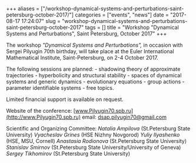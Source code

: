 +++
aliases = ["/workshop-dynamical-systems-and-perturbations-saint-petersburg-october-2017/"]
categories = ["events", "news"]
date = "2017-08-17 17:24:07"
slug = "workshop-dynamical-systems-and-perturbations-saint-petersburg-october-2017"
tags = []
title = "Workshop \"Dynamical Systems and Perturbations\", Saint Petersburg, October 2017"
+++

The workshop *"Dynamical Systems and Perturbations",* in occasion with
Sergei Pilyugin 70th birthday, will take place at the Euler
International Mathematical Institute, Saint-Petersburg, on 2-4
October 2017.

The following sessions are planned: - shadowing theory of approximate
trajectories - hyperbolicity and structural stability - spaces of
dynamical systems and generic dynamics - evolutionary equations - group
actions - parameter identifiable systems - free topics.

Limited financial support is available on request.

Website of the conference:
[www.Pilyugin70.spb.ru](http://www.Pilyugin70.spb.ru)
email: [dsap.pilyugin70@gmail.com](dsap.pilyugin70@gmail.com)

Scientific and Organizing Committee: *Natalia Ampilova* (St.Petersburg
State University) *Vyacheslav Grines* (HSE Nizhny Novgorod) *Yuliy
Ilyashenko* (HSE, MSU, Cornell) *Anastasia Rodionova* (St.Petersburg
State University) *Stanislav Smirnov* (St.Petersburg State
University/University of Geneva) *Sergey Tikhomirov* (St.Petersburg
State University)

